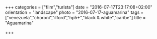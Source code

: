 +++
categories = ["film","turista"]
date = "2016-07-17T23:17:08+02:00"
orientation = "landscape"
photo = "2016-07-17-aguamarina"
tags = ["venezuela","choroní","ilford","hp5+","black & white","caribe"]
title = "Aguamarina"

+++
